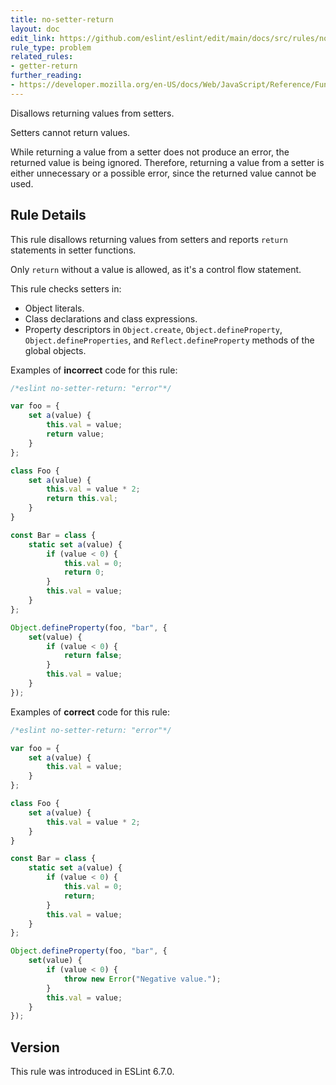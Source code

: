 ```yaml
---
title: no-setter-return
layout: doc
edit_link: https://github.com/eslint/eslint/edit/main/docs/src/rules/no-setter-return.md
rule_type: problem
related_rules:
- getter-return
further_reading:
- https://developer.mozilla.org/en-US/docs/Web/JavaScript/Reference/Functions/set
---
```


<!--RECOMMENDED-->

Disallows returning values from setters.

Setters cannot return values.

While returning a value from a setter does not produce an error, the returned value is being ignored. Therefore, returning a value from a setter is either unnecessary or a possible error, since the returned value cannot be used.

## Rule Details

This rule disallows returning values from setters and reports `return` statements in setter functions.

Only `return` without a value is allowed, as it's a control flow statement.

This rule checks setters in:

* Object literals.
* Class declarations and class expressions.
* Property descriptors in `Object.create`, `Object.defineProperty`, `Object.defineProperties`, and `Reflect.defineProperty` methods of the global objects.

Examples of **incorrect** code for this rule:

```js
/*eslint no-setter-return: "error"*/

var foo = {
    set a(value) {
        this.val = value;
        return value;
    }
};

class Foo {
    set a(value) {
        this.val = value * 2;
        return this.val;
    }
}

const Bar = class {
    static set a(value) {
        if (value < 0) {
            this.val = 0;
            return 0;
        }
        this.val = value;
    }
};

Object.defineProperty(foo, "bar", {
    set(value) {
        if (value < 0) {
            return false;
        }
        this.val = value;
    }
});
```

Examples of **correct** code for this rule:

```js
/*eslint no-setter-return: "error"*/

var foo = {
    set a(value) {
        this.val = value;
    }
};

class Foo {
    set a(value) {
        this.val = value * 2;
    }
}

const Bar = class {
    static set a(value) {
        if (value < 0) {
            this.val = 0;
            return;
        }
        this.val = value;
    }
};

Object.defineProperty(foo, "bar", {
    set(value) {
        if (value < 0) {
            throw new Error("Negative value.");
        }
        this.val = value;
    }
});
```

## Version

This rule was introduced in ESLint 6.7.0.
